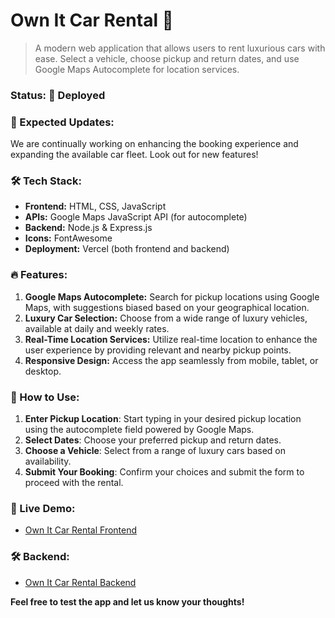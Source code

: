 # Own It Car Rental 🚗

> A modern web application that allows users to rent luxurious cars with ease. Select a vehicle, choose pickup and return dates, and use Google Maps Autocomplete for location services.

### Status: 🚀 Deployed

### 📅 Expected Updates:
We are continually working on enhancing the booking experience and expanding the available car fleet. Look out for new features!

### 🛠️ Tech Stack:
- **Frontend:** HTML, CSS, JavaScript
- **APIs:** Google Maps JavaScript API (for autocomplete)
- **Backend:** Node.js & Express.js
- **Icons:** FontAwesome
- **Deployment:** Vercel (both frontend and backend)

### 🔥 Features:
1. **Google Maps Autocomplete:** Search for pickup locations using Google Maps, with suggestions biased based on your geographical location.
2. **Luxury Car Selection:** Choose from a wide range of luxury vehicles, available at daily and weekly rates.
3. **Real-Time Location Services:** Utilize real-time location to enhance the user experience by providing relevant and nearby pickup points.
4. **Responsive Design:** Access the app seamlessly from mobile, tablet, or desktop.

### 🎯 How to Use:
1. **Enter Pickup Location**: Start typing in your desired pickup location using the autocomplete field powered by Google Maps.
2. **Select Dates**: Choose your preferred pickup and return dates.
3. **Choose a Vehicle**: Select from a range of luxury cars based on availability.
4. **Submit Your Booking**: Confirm your choices and submit the form to proceed with the rental.

### 🚀 Live Demo:
- [Own It Car Rental Frontend](https://own-it-rental.vercel.app/)

### 🛠️ Backend:
- [Own It Car Rental Backend](https://own-it-backend.vercel.app/)

**Feel free to test the app and let us know your thoughts!**
